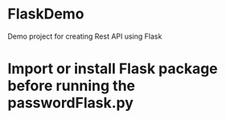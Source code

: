 # FlaskDemo
Demo project for creating Rest API using Flask

# Import or install Flask package before running the passwordFlask.py
